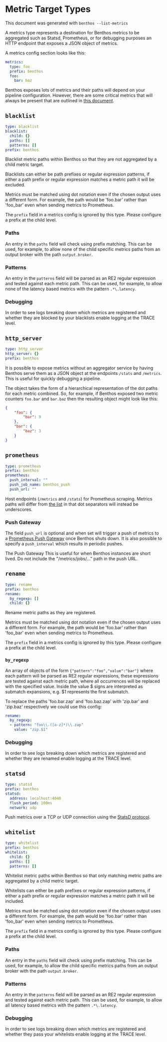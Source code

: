 Metric Target Types
===================

This document was generated with `benthos --list-metrics`

A metrics type represents a destination for Benthos metrics to be aggregated
such as Statsd, Prometheus, or for debugging purposes an HTTP endpoint that
exposes a JSON object of metrics.

A metrics config section looks like this:

``` yaml
metrics:
  type: foo
  prefix: benthos
  foo:
    bar: baz
```

Benthos exposes lots of metrics and their paths will depend on your pipeline
configuration. However, there are some critical metrics that will always be
present that are outlined in [this document](paths.md).

## `blacklist`

``` yaml
type: blacklist
blacklist:
  child: {}
  paths: []
  patterns: []
prefix: benthos
```

Blacklist metric paths within Benthos so that they are not aggregated by a child
metric target.

Blacklists can either be path prefixes or regular expression patterns, if either
a path prefix or regular expression matches a metric path it will be excluded.

Metrics must be matched using dot notation even if the chosen output uses a
different form. For example, the path would be 'foo.bar' rather than 'foo_bar'
even when sending metrics to Prometheus.

The `prefix` field in a metrics config is ignored by this type. Please
configure a prefix at the child level.

### Paths

An entry in the `paths` field will check using prefix matching. This
can be used, for example, to allow none of the child specific metrics paths from
an output broker with the path `output.broker`.

### Patterns

An entry in the `patterns` field will be parsed as an RE2 regular
expression and tested against each metric path. This can be used, for example,
to allow none of the latency based metrics with the pattern
`.*\.latency`.

### Debugging

In order to see logs breaking down which metrics are registered and whether they
are blocked by your blacklists enable logging at the TRACE level.

## `http_server`

``` yaml
type: http_server
http_server: {}
prefix: benthos
```

It is possible to expose metrics without an aggregator service by having Benthos
serve them as a JSON object at the endpoints `/stats` and `/metrics`.
This is useful for quickly debugging a pipeline.

The object takes the form of a hierarchical representation of the dot paths for
each metric combined. So, for example, if Benthos exposed two metric counters
`foo.bar` and `bar.baz` then the resulting object might look like
this:

``` json
{
	"foo": {
		"bar": 9
	},
	"bar": {
		"baz": 3
	}
}
```

## `prometheus`

``` yaml
type: prometheus
prefix: benthos
prometheus:
  push_interval: ""
  push_job_name: benthos_push
  push_url: ""
```

Host endpoints (`/metrics` and `/stats`) for Prometheus scraping.
Metrics paths will differ from [the list](paths.md) in that dot separators will
instead be underscores.

### Push Gateway

The field `push_url` is optional and when set will trigger a push of
metrics to a [Prometheus Push Gateway](https://prometheus.io/docs/instrumenting/pushing/)
once Benthos shuts down. It is also possible to specify a
`push_interval` which results in periodic pushes.

The Push Gateway This is useful for when Benthos instances are short lived. Do
not include the "/metrics/jobs/..." path in the push URL.

## `rename`

``` yaml
type: rename
prefix: benthos
rename:
  by_regexp: []
  child: {}
```

Rename metric paths as they are registered.

Metrics must be matched using dot notation even if the chosen output uses a
different form. For example, the path would be 'foo.bar' rather than 'foo_bar'
even when sending metrics to Prometheus.

The `prefix` field in a metrics config is ignored by this type. Please
configure a prefix at the child level.

### `by_regexp`

An array of objects of the form `{"pattern":"foo","value":"bar"}`
where each pattern will be parsed as RE2 regular expressions, these expressions
are tested against each metric path, where all occurrences will be replaced with
the specified value. Inside the value $ signs are interpreted as submatch
expansions, e.g. $1 represents the first submatch.

To replace the paths 'foo.bar.zap' and 'foo.baz.zap' with 'zip.bar' and
'zip.baz' respectively we could use this config:

``` yaml
rename:
  by_regexp:
  - pattern: "foo\\.([a-z]*)\\.zap"
    value: "zip.$1"
```

### Debugging

In order to see logs breaking down which metrics are registered and whether they
are renamed enable logging at the TRACE level.

## `statsd`

``` yaml
type: statsd
prefix: benthos
statsd:
  address: localhost:4040
  flush_period: 100ms
  network: udp
```

Push metrics over a TCP or UDP connection using the
[StatsD protocol](https://github.com/statsd/statsd).

## `whitelist`

``` yaml
type: whitelist
prefix: benthos
whitelist:
  child: {}
  paths: []
  patterns: []
```

Whitelist metric paths within Benthos so that only matching metric paths are
aggregated by a child metric target.

Whitelists can either be path prefixes or regular expression patterns, if either
a path prefix or regular expression matches a metric path it will be included.

Metrics must be matched using dot notation even if the chosen output uses a
different form. For example, the path would be 'foo.bar' rather than 'foo_bar'
even when sending metrics to Prometheus.

The `prefix` field in a metrics config is ignored by this type. Please
configure a prefix at the child level.

### Paths

An entry in the `paths` field will check using prefix matching. This
can be used, for example, to allow the child specific metrics paths from an
output broker with the path `output.broker`.

### Patterns

An entry in the `patterns` field will be parsed as an RE2 regular
expression and tested against each metric path. This can be used, for example,
to allow all latency based metrics with the pattern `.*\.latency`.

### Debugging

In order to see logs breaking down which metrics are registered and whether they
pass your whitelists enable logging at the TRACE level.

